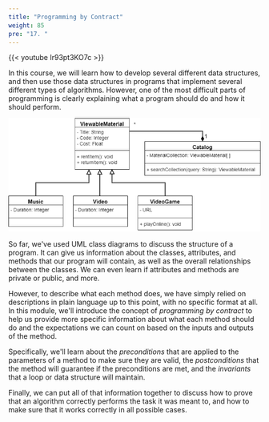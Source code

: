 ```yaml
---
title: "Programming by Contract"
weight: 85
pre: "17. "
---
```

{{< youtube Ir93pt3KO7c  >}}

In this course, we will learn how to develop several different data structures, and then use those data structures in programs that implement several different types of algorithms. However, one of the most difficult parts of programming is clearly explaining what a program should do and how it should perform.

![UML Diagram Example](/images/3/3.1.videouml.png)

So far, we've used UML class diagrams to discuss the structure of a program. It can give us information about the classes, attributes, and methods that our program will contain, as well as the overall relationships between the classes. We can even learn if attributes and methods are private or public, and more.

However, to describe what each method does, we have simply relied on descriptions in plain language up to this point, with no specific format at all. In this module, we'll introduce the concept of _programming by contract_ to help us provide more specific information about what each method should do and the expectations we can count on based on the inputs and outputs of the method.

Specifically, we'll learn about the _preconditions_ that are applied to the parameters of a method to make sure they are valid, the _postconditions_ that the method will guarantee if the preconditions are met, and the _invariants_ that a loop or data structure will maintain. 

Finally, we can put all of that information together to discuss how to prove that an algorithm correctly performs the task it was meant to, and how to make sure that it works correctly in all possible cases. 
